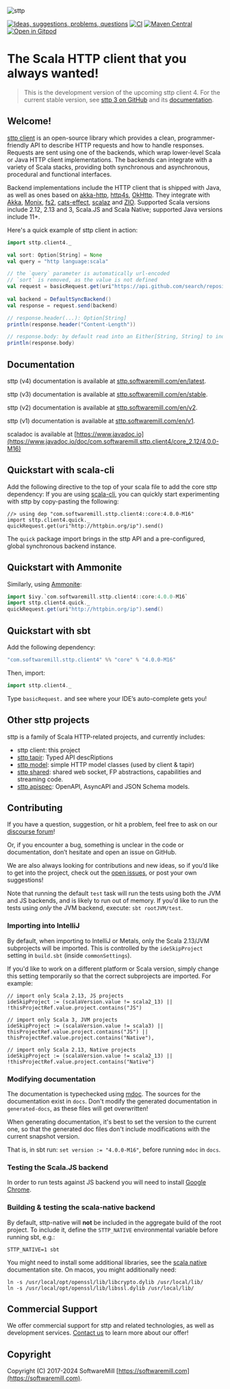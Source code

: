 ![sttp](https://github.com/softwaremill/sttp/raw/master/banner.png)

[![Ideas, suggestions, problems, questions](https://img.shields.io/badge/Discourse-ask%20question-blue)](https://softwaremill.community/c/sttp-client)
[![CI](https://github.com/softwaremill/sttp/workflows/CI/badge.svg)](https://github.com/softwaremill/sttp/actions?query=workflow%3ACI+branch%3Amaster)
[![Maven Central](https://maven-badges.herokuapp.com/maven-central/com.softwaremill.sttp.client4/core_2.12/badge.svg)](https://maven-badges.herokuapp.com/maven-central/com.softwaremill.sttp.client4/core_2.12)
[![Open in Gitpod](https://img.shields.io/badge/open%20in-gitpod-blue)](https://gitpod.io/#https://github.com/softwaremill/sttp)

# The Scala HTTP client that you always wanted!

> This is the development version of the upcoming sttp client 4. For the current stable version, see [sttp 3 on GitHub](https://github.com/softwaremill/sttp/tree/v3) and its [documentation](https://sttp.softwaremill.com/en/stable).

## Welcome!

[sttp client](https://github.com/softwaremill/sttp) is an open-source library which provides a clean, programmer-friendly API to describe HTTP
requests and how to handle responses. Requests are sent using one of the backends, which wrap lower-level Scala or Java HTTP client implementations. The backends can integrate with a variety of Scala stacks, providing both synchronous and asynchronous, procedural and functional interfaces.
 
Backend implementations include the HTTP client that is shipped with Java, as well as ones based on [akka-http](https://doc.akka.io/docs/akka-http/current/scala/http/), [http4s](https://http4s.org), [OkHttp](http://square.github.io/okhttp/). They integrate with [Akka](https://akka.io), [Monix](https://monix.io), [fs2](https://github.com/functional-streams-for-scala/fs2), [cats-effect](https://github.com/typelevel/cats-effect), [scalaz](https://github.com/scalaz/scalaz) and [ZIO](https://github.com/zio/zio). Supported Scala versions include 2.12, 2.13 and 3, Scala.JS and Scala Native; supported Java versions include 11+.

Here's a quick example of sttp client in action:
 
```scala
import sttp.client4._

val sort: Option[String] = None
val query = "http language:scala"

// the `query` parameter is automatically url-encoded
// `sort` is removed, as the value is not defined
val request = basicRequest.get(uri"https://api.github.com/search/repositories?q=$query&sort=$sort")
  
val backend = DefaultSyncBackend()
val response = request.send(backend)

// response.header(...): Option[String]
println(response.header("Content-Length")) 

// response.body: by default read into an Either[String, String] to indicate failure or success 
println(response.body)                                 
```

## Documentation

sttp (v4) documentation is available at [sttp.softwaremill.com/en/latest](https://sttp.softwaremill.com/en/latest).

sttp (v3) documentation is available at [sttp.softwaremill.com/en/stable](https://sttp.softwaremill.com/en/stable).

sttp (v2) documentation is available at [sttp.softwaremill.com/en/v2](https://sttp.softwaremill.com/en/v2).

sttp (v1) documentation is available at [sttp.softwaremill.com/en/v1](https://sttp.softwaremill.com/en/v1).

scaladoc is available at [https://www.javadoc.io](https://www.javadoc.io/doc/com.softwaremill.sttp.client4/core_2.12/4.0.0-M16)

## Quickstart with scala-cli

Add the following directive to the top of your scala file to add the core sttp dependency:
If you are using [scala-cli](https://scala-cli.virtuslab.org), you can quickly start experimenting with sttp by copy-pasting the following:

```
//> using dep "com.softwaremill.sttp.client4::core:4.0.0-M16"
import sttp.client4.quick._
quickRequest.get(uri"http://httpbin.org/ip").send()
```

The `quick` package import brings in the sttp API and a pre-configured, global synchronous backend instance.

## Quickstart with Ammonite

Similarly, using [Ammonite](http://ammonite.io):

```scala
import $ivy.`com.softwaremill.sttp.client4::core:4.0.0-M16`
import sttp.client4.quick._
quickRequest.get(uri"http://httpbin.org/ip").send()
```

## Quickstart with sbt

Add the following dependency:

```scala
"com.softwaremill.sttp.client4" %% "core" % "4.0.0-M16"
```

Then, import:

```scala
import sttp.client4._
```

Type `basicRequest.` and see where your IDE’s auto-complete gets you!

## Other sttp projects

sttp is a family of Scala HTTP-related projects, and currently includes:

* sttp client: this project
* [sttp tapir](https://github.com/softwaremill/tapir): Typed API descRiptions
* [sttp model](https://github.com/softwaremill/sttp-model): simple HTTP model classes (used by client & tapir)
* [sttp shared](https://github.com/softwaremill/sttp-shared): shared web socket, FP abstractions, capabilities and streaming code.
* [sttp apispec](https://github.com/softwaremill/sttp-apispec): OpenAPI, AsyncAPI and JSON Schema models.

## Contributing

If you have a question, suggestion, or hit a problem, feel free to ask on our [discourse forum](https://softwaremill.community/c/sttp-client)!

Or, if you encounter a bug, something is unclear in the code or documentation, don’t hesitate and open an issue on GitHub.

We are also always looking for contributions and new ideas, so if you’d like to get into the project, check out the [open issues](https://github.com/softwaremill/sttp/issues), or post your own suggestions!

Note that running the default `test` task will run the tests using both the JVM and JS backends, and is likely to run out of memory.
If you'd like to run the tests using *only* the JVM backend, execute: `sbt rootJVM/test`.

### Importing into IntelliJ

By default, when importing to IntelliJ or Metals, only the Scala 2.13/JVM subprojects will be imported. This is controlled by the `ideSkipProject` setting in `build.sbt` (inside `commonSettings`).

If you'd like to work on a different platform or Scala version, simply change this setting temporarily so that the correct subprojects are imported. For example:

```
// import only Scala 2.13, JS projects
ideSkipProject := (scalaVersion.value != scala2_13) || !thisProjectRef.value.project.contains("JS")

// import only Scala 3, JVM projects
ideSkipProject := (scalaVersion.value != scala3) || thisProjectRef.value.project.contains("JS") || thisProjectRef.value.project.contains("Native"),

// import only Scala 2.13, Native projects
ideSkipProject := (scalaVersion.value != scala2_13) || !thisProjectRef.value.project.contains("Native")
```

### Modifying documentation

The documentation is typechecked using [mdoc](https://scalameta.org/mdoc/). The sources for the documentation exist in `docs`. Don't modify the generated documentation in `generated-docs`, as these files will get overwritten!

When generating documentation, it's best to set the version to the current one, so that the generated doc files don't include modifications with the current snapshot version. 

That is, in sbt run: `set version := "4.0.0-M16"`, before running `mdoc` in `docs`.

### Testing the Scala.JS backend

In order to run tests against JS backend you will need to install [Google Chrome](https://www.google.com/chrome/).

### Building & testing the scala-native backend

By default, sttp-native will **not** be included in the aggregate build of the root project. To include it, define the `STTP_NATIVE` environmental variable before running sbt, e.g.:

```
STTP_NATIVE=1 sbt
```

You might need to install some additional libraries, see the [scala native](http://www.scala-native.org/en/latest/user/setup.html) documentation site. On macos, you might additionally need:

```
ln -s /usr/local/opt/openssl/lib/libcrypto.dylib /usr/local/lib/
ln -s /usr/local/opt/openssl/lib/libssl.dylib /usr/local/lib/
```

## Commercial Support

We offer commercial support for sttp and related technologies, as well as development services. [Contact us](https://softwaremill.com) to learn more about our offer!

## Copyright

Copyright (C) 2017-2024 SoftwareMill [https://softwaremill.com](https://softwaremill.com).
